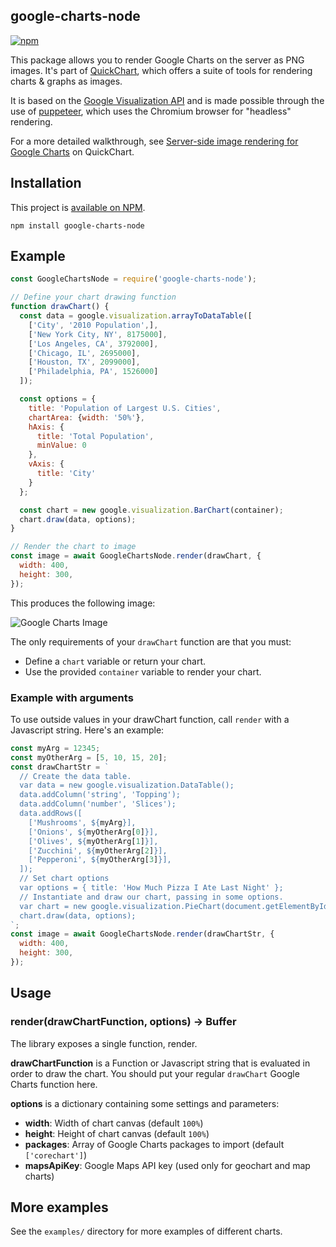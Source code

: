 google-charts-node
---
[![npm](https://img.shields.io/npm/v/google-charts-node)](https://www.npmjs.com/package/google-charts-node)

This package allows you to render Google Charts on the server as PNG images.  It's part of [QuickChart](https://quickchart.io), which offers a suite of tools for rendering charts & graphs as images.

It is based on the [Google Visualization API](https://developers.google.com/chart/interactive/docs/reference) and is made possible through the use of [puppeteer](https://github.com/puppeteer/puppeteer), which uses the Chromium browser for "headless" rendering.

For a more detailed walkthrough, see [Server-side image rendering for Google Charts](https://quickchart.io/documentation/google-charts-image-server/) on QuickChart.

## Installation

This project is [available on NPM](https://www.npmjs.com/package/google-charts-node).

```
npm install google-charts-node
```

## Example

```js
const GoogleChartsNode = require('google-charts-node');

// Define your chart drawing function
function drawChart() {
  const data = google.visualization.arrayToDataTable([
    ['City', '2010 Population',],
    ['New York City, NY', 8175000],
    ['Los Angeles, CA', 3792000],
    ['Chicago, IL', 2695000],
    ['Houston, TX', 2099000],
    ['Philadelphia, PA', 1526000]
  ]);

  const options = {
    title: 'Population of Largest U.S. Cities',
    chartArea: {width: '50%'},
    hAxis: {
      title: 'Total Population',
      minValue: 0
    },
    vAxis: {
      title: 'City'
    }
  };

  const chart = new google.visualization.BarChart(container);
  chart.draw(data, options);
}

// Render the chart to image
const image = await GoogleChartsNode.render(drawChart, {
  width: 400,
  height: 300,
});
```

This produces the following image:

![Google Charts Image](https://i.imgur.com/ABS8FSR.png)

The only requirements of your `drawChart` function are that you must:
- Define a `chart` variable or return your chart.
- Use the provided `container` variable to render your chart.

### Example with arguments

To use outside values in your drawChart function, call `render` with a Javascript string.  Here's an example:

```js
const myArg = 12345;
const myOtherArg = [5, 10, 15, 20];
const drawChartStr = `
  // Create the data table.
  var data = new google.visualization.DataTable();
  data.addColumn('string', 'Topping');
  data.addColumn('number', 'Slices');
  data.addRows([
    ['Mushrooms', ${myArg}],
    ['Onions', ${myOtherArg[0]}],
    ['Olives', ${myOtherArg[1]}],
    ['Zucchini', ${myOtherArg[2]}],
    ['Pepperoni', ${myOtherArg[3]}],
  ]);
  // Set chart options
  var options = { title: 'How Much Pizza I Ate Last Night' };
  // Instantiate and draw our chart, passing in some options.
  var chart = new google.visualization.PieChart(document.getElementById('chart_div'));
  chart.draw(data, options);
`;
const image = await GoogleChartsNode.render(drawChartStr, {
  width: 400,
  height: 300,
});
```

## Usage

### render(drawChartFunction, options) -> Buffer

The library exposes a single function, render.

**drawChartFunction** is a Function or Javascript string that is evaluated in order to draw the chart.  You should put your regular `drawChart` Google Charts function here.

**options** is a dictionary containing some settings and parameters:
- **width**: Width of chart canvas (default `100%`)
- **height**: Height of chart canvas (default `100%`)
- **packages**: Array of Google Charts packages to import (default `['corechart']`)
- **mapsApiKey**: Google Maps API key (used only for geochart and map charts)

## More examples

See the `examples/` directory for more examples of different charts.
